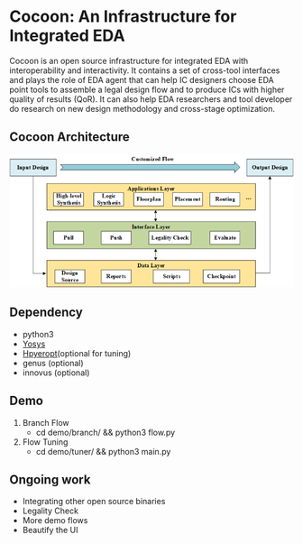 # Cocoon: An Infrastructure for Integrated EDA
Cocoon is an open source infrastructure for integrated EDA with interoperability and interactivity.
It contains a set of cross-tool interfaces and plays the role of EDA agent that can help IC designers 
choose EDA point tools to assemble a legal design flow and to produce ICs with higher quality of results (QoR).
It can also help EDA researchers and tool developer do research on new design methodology and cross-stage optimization.

## Cocoon Architecture
![avatar](image/arch.png)

## Dependency
 - python3
 - [Yosys](https://github.com/YosysHQ/yosys)
 - [Hpyeropt](https://github.com/hyperopt/hyperopt)(optional for tuning)
 - genus (optional)
 - innovus (optional)
 
## Demo
 1. Branch Flow
 	- cd demo/branch/ && python3 flow.py
 2. Flow Tuning
 	- cd demo/tuner/ && python3 main.py
 
## Ongoing work
 - Integrating other open source binaries
 - Legality Check
 - More demo flows
 - Beautify the UI
